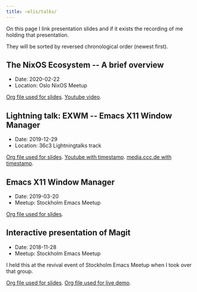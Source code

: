 ```yaml
---
title: ~elis/talks/
---
```


On this page I link presentation slides and if it exists the recording of me
holding that presentation.

They will be sorted by reversed chronological order (newest first).

## The NixOS Ecosystem -- A brief overview

- Date: 2020-02-22
- Location: Oslo NixOS Meetup

[Org file used for slides](https://github.com/etu/presentations/blob/master/oslo-nixos-meetup-2020-02-22/presentation.org). [Youtube video](https://www.youtube.com/watch?v=9Su89RLoh0Q).

## Lightning talk: EXWM -- Emacs X11 Window Manager

- Date: 2019-12-29
- Location: 36c3 Lightningtalks track

[Org file used for slides](https://github.com/etu/presentations/blob/master/cfp-36c3-lightningtalk-exwm/presentation.org). [Youtube with timestamp](https://www.youtube.com/watch?v=qbtr_a7vBXw&t=1418s). [media.ccc.de with timestamp](https://media.ccc.de/v/36c3-10525-lightning_talks_day_3#t=1418).

## Emacs X11 Window Manager

- Date: 2019-03-20
- Meetup: Stockholm Emacs Meetup

[Org file used for slides](https://github.com/etu/presentations/blob/master/stockholm-emacs-meetup-2019-03-20/presentation.org).

## Interactive presentation of Magit

- Date: 2018-11-28
- Meetup: Stockholm Emacs Meetup

I held this at the revival event of Stockholm Emacs Meetup when I took over
that group.

[Org file used for slides](https://github.com/etu/presentations/blob/master/stockholm-emacs-meetup-2018-11-28/presentation.org). [Org file used for live demo](https://github.com/etu/presentations/blob/master/stockholm-emacs-meetup-2018-11-28/shopping-list.org).
